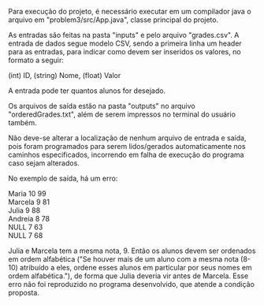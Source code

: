 Para execução do  projeto, é necessário executar em um compilador java o arquivo em "problem3/src/App.java", classe principal do projeto.

As entradas são feitas na pasta "inputs" e pelo arquivo "grades.csv". A entrada de dados segue modelo CSV, sendo a primeira linha um header para as entradas, para indicar como devem ser inseridos os valores, no formato a seguir:
  
  (int) ID, (string) Nome, (float) Valor
  
 A entrada pode ter quantos alunos for desejado.
 
 Os arquivos de saída estão na pasta "outputs" no arquivo "orderedGrades.txt", além de serem impressos no terminal do usuário também.
   
Não deve-se alterar a localização de nenhum arquivo de entrada e saída, pois foram programados para serem lidos/gerados automaticamente nos caminhos especificados, incorrendo em falha de execução do programa caso sejam alterados.

No exemplo de saída, há um erro:

  Maria 10 99  
  Marcela 9 81  
  Julia 9 88  
  Andreia 8 78  
  NULL 7 63  
  NULL 7 68
  
  Julia e Marcela tem a mesma nota, 9. Então os alunos devem ser ordenados em ordem alfabética ("Se houver mais de um aluno com a mesma nota (8-10) atribuído a eles, ordene esses alunos em particular por seus nomes em ordem alfabética."), de forma que Julia deveria vir antes de Marcela. Esse erro não foi reproduzido no programa desenvolvido, que atende a condição proposta.
